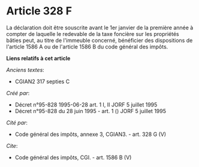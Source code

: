 # Article 328 F

La déclaration doit être souscrite avant le 1er janvier de la première année à compter de laquelle le redevable de la taxe
foncière sur les propriétés bâties peut, au titre de l'immeuble concerné, bénéficier des dispositions de l'article 1586 A ou
de l'article 1586 B du code général des impôts.

**Liens relatifs à cet article**

_Anciens textes_:

  - CGIAN2 317 septies C

_Créé par_:

  - Décret n°95-828 1995-06-28 art. 1 I, II JORF 5 juillet 1995
  - Décret n°95-828 du 28 juin 1995 - art. 1 () JORF 5 juillet 1995

_Cité par_:

  - Code général des impôts, annexe 3, CGIAN3. - art. 328 G (V)

_Cite_:

  - Code général des impôts, CGI. - art. 1586 B (V)
